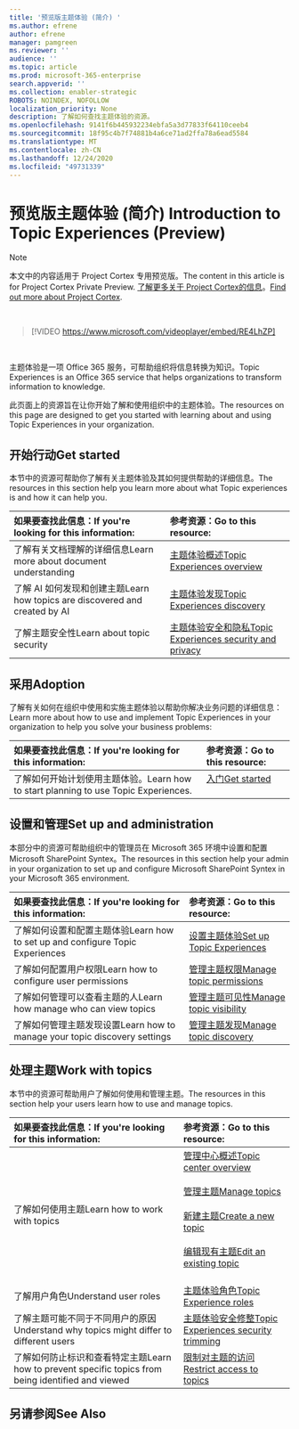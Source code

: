 ```yaml
---
title: '预览版主题体验 (简介) '
ms.author: efrene
author: efrene
manager: pamgreen
ms.reviewer: ''
audience: ''
ms.topic: article
ms.prod: microsoft-365-enterprise
search.appverid: ''
ms.collection: enabler-strategic
ROBOTS: NOINDEX, NOFOLLOW
localization_priority: None
description: 了解如何查找主题体验的资源。
ms.openlocfilehash: 9141f6b445932234ebfa5a3d77833f64110ceeb4
ms.sourcegitcommit: 18f95c4b7f74881b4a6ce71ad2ffa78a6ead5584
ms.translationtype: MT
ms.contentlocale: zh-CN
ms.lasthandoff: 12/24/2020
ms.locfileid: "49731339"
---
```

# <a name="introduction-to-topic-experiences-preview"></a><span data-ttu-id="078b1-103">预览版主题体验 (简介) </span><span class="sxs-lookup"><span data-stu-id="078b1-103">Introduction to Topic Experiences (Preview)</span></span>

> [!Note] 
> <span data-ttu-id="078b1-104">本文中的内容适用于 Project Cortex 专用预览版。</span><span class="sxs-lookup"><span data-stu-id="078b1-104">The content in this article is for Project Cortex Private Preview.</span></span> <span data-ttu-id="078b1-105">[了解更多关于 Project Cortex的信息](https://aka.ms/projectcortex)。</span><span class="sxs-lookup"><span data-stu-id="078b1-105">[Find out more about Project Cortex](https://aka.ms/projectcortex).</span></span>

</br>

> [!VIDEO https://www.microsoft.com/videoplayer/embed/RE4LhZP]  

</br>


<span data-ttu-id="078b1-106">主题体验是一项 Office 365 服务，可帮助组织将信息转换为知识。</span><span class="sxs-lookup"><span data-stu-id="078b1-106">Topic Experiences is an Office 365 service that helps organizations to transform information to knowledge.</span></span>

<span data-ttu-id="078b1-107">此页面上的资源旨在让你开始了解和使用组织中的主题体验。</span><span class="sxs-lookup"><span data-stu-id="078b1-107">The resources on this page are designed to get you started with learning about and using Topic Experiences in your organization.</span></span>

## <a name="get-started"></a><span data-ttu-id="078b1-108">开始行动</span><span class="sxs-lookup"><span data-stu-id="078b1-108">Get started</span></span>

<span data-ttu-id="078b1-109">本节中的资源可帮助你了解有关主题体验及其如何提供帮助的详细信息。</span><span class="sxs-lookup"><span data-stu-id="078b1-109">The resources in this section help you learn more about what Topic experiences is and how it can help you.</span></span>

| <span data-ttu-id="078b1-110">如果要查找此信息：</span><span class="sxs-lookup"><span data-stu-id="078b1-110">If you're looking for this information:</span></span> | <span data-ttu-id="078b1-111">参考资源：</span><span class="sxs-lookup"><span data-stu-id="078b1-111">Go to this resource:</span></span> |
|:-----|:-----|
|<span data-ttu-id="078b1-112">了解有关文档理解的详细信息</span><span class="sxs-lookup"><span data-stu-id="078b1-112">Learn more about document understanding</span></span>|[<span data-ttu-id="078b1-113">主题体验概述</span><span class="sxs-lookup"><span data-stu-id="078b1-113">Topic Experiences overview</span></span>](topic-experiences-overview.md)|
|<span data-ttu-id="078b1-114">了解 AI 如何发现和创建主题</span><span class="sxs-lookup"><span data-stu-id="078b1-114">Learn how topics are discovered and created by AI</span></span>|[<span data-ttu-id="078b1-115">主题体验发现</span><span class="sxs-lookup"><span data-stu-id="078b1-115">Topic Experiences discovery</span></span>](topic-experiences-discovery.md)|
|<span data-ttu-id="078b1-116">了解主题安全性</span><span class="sxs-lookup"><span data-stu-id="078b1-116">Learn about topic security</span></span>|[<span data-ttu-id="078b1-117">主题体验安全和隐私</span><span class="sxs-lookup"><span data-stu-id="078b1-117">Topic Experiences security and privacy</span></span>](topic-experiences-security-privacy.md)|


## <a name="adoption"></a><span data-ttu-id="078b1-118">采用</span><span class="sxs-lookup"><span data-stu-id="078b1-118">Adoption</span></span>

<span data-ttu-id="078b1-119">了解有关如何在组织中使用和实施主题体验以帮助你解决业务问题的详细信息：</span><span class="sxs-lookup"><span data-stu-id="078b1-119">Learn more about how to use and implement Topic Experiences in your organization to help you solve your business problems:</span></span> 

| <span data-ttu-id="078b1-120">如果要查找此信息：</span><span class="sxs-lookup"><span data-stu-id="078b1-120">If you're looking for this information:</span></span> | <span data-ttu-id="078b1-121">参考资源：</span><span class="sxs-lookup"><span data-stu-id="078b1-121">Go to this resource:</span></span> |
|:-----|:-----|
|<span data-ttu-id="078b1-122">了解如何开始计划使用主题体验。</span><span class="sxs-lookup"><span data-stu-id="078b1-122">Learn how to start planning to use Topic Experiences.</span></span> |[<span data-ttu-id="078b1-123">入门</span><span class="sxs-lookup"><span data-stu-id="078b1-123">Get started</span></span>](topics-adoption-getstarted.md)<br><br>|  

## <a name="set-up-and-administration"></a><span data-ttu-id="078b1-124">设置和管理</span><span class="sxs-lookup"><span data-stu-id="078b1-124">Set up and administration</span></span>

<span data-ttu-id="078b1-125">本部分中的资源可帮助组织中的管理员在 Microsoft 365 环境中设置和配置Microsoft SharePoint Syntex。</span><span class="sxs-lookup"><span data-stu-id="078b1-125">The resources in this section help your admin in your organization to set up and configure Microsoft SharePoint Syntex in your Microsoft 365 environment.</span></span>

| <span data-ttu-id="078b1-126">如果要查找此信息：</span><span class="sxs-lookup"><span data-stu-id="078b1-126">If you're looking for this information:</span></span> | <span data-ttu-id="078b1-127">参考资源：</span><span class="sxs-lookup"><span data-stu-id="078b1-127">Go to this resource:</span></span> |
|:-----|:-----|
|<span data-ttu-id="078b1-128">了解如何设置和配置主题体验</span><span class="sxs-lookup"><span data-stu-id="078b1-128">Learn how to set up and configure Topic Experiences</span></span>|[<span data-ttu-id="078b1-129">设置主题体验</span><span class="sxs-lookup"><span data-stu-id="078b1-129">Set up Topic Experiences</span></span>](set-up-topic-experiences.md)|
|<span data-ttu-id="078b1-130">了解如何配置用户权限</span><span class="sxs-lookup"><span data-stu-id="078b1-130">Learn how to configure user permissions</span></span>|[<span data-ttu-id="078b1-131">管理主题权限</span><span class="sxs-lookup"><span data-stu-id="078b1-131">Manage topic permissions</span></span>](topic-experiences-user-permissions.md)|
|<span data-ttu-id="078b1-132">了解如何管理可以查看主题的人</span><span class="sxs-lookup"><span data-stu-id="078b1-132">Learn how manage who can view topics</span></span>|[<span data-ttu-id="078b1-133">管理主题可见性</span><span class="sxs-lookup"><span data-stu-id="078b1-133">Manage topic visibility</span></span>](topic-experiences-knowledge-rules.md)|
|<span data-ttu-id="078b1-134">了解如何管理主题发现设置</span><span class="sxs-lookup"><span data-stu-id="078b1-134">Learn how to manage your topic discovery settings</span></span>|[<span data-ttu-id="078b1-135">管理主题发现</span><span class="sxs-lookup"><span data-stu-id="078b1-135">Manage topic discovery</span></span>](topic-experiences-discovery.md)|

## <a name="work-with-topics"></a><span data-ttu-id="078b1-136">处理主题</span><span class="sxs-lookup"><span data-stu-id="078b1-136">Work with topics</span></span>

<span data-ttu-id="078b1-137">本节中的资源可帮助用户了解如何使用和管理主题。</span><span class="sxs-lookup"><span data-stu-id="078b1-137">The resources in this section help your users learn how to use and manage topics.</span></span>

| <span data-ttu-id="078b1-138">如果要查找此信息：</span><span class="sxs-lookup"><span data-stu-id="078b1-138">If you're looking for this information:</span></span> | <span data-ttu-id="078b1-139">参考资源：</span><span class="sxs-lookup"><span data-stu-id="078b1-139">Go to this resource:</span></span> |
|:-----|:-----|
|<span data-ttu-id="078b1-140">了解如何使用主题</span><span class="sxs-lookup"><span data-stu-id="078b1-140">Learn how to work with topics</span></span>|[<span data-ttu-id="078b1-141">管理中心概述</span><span class="sxs-lookup"><span data-stu-id="078b1-141">Topic center overview</span></span>](topic-center-overview.md)<br><br>[<span data-ttu-id="078b1-142">管理主题</span><span class="sxs-lookup"><span data-stu-id="078b1-142">Manage topics</span></span>](manage-topics.md)<br><br>[<span data-ttu-id="078b1-143">新建主题</span><span class="sxs-lookup"><span data-stu-id="078b1-143">Create a new topic</span></span>](create-a-topic.md)<br><br>[<span data-ttu-id="078b1-144">编辑现有主题</span><span class="sxs-lookup"><span data-stu-id="078b1-144">Edit an existing topic</span></span>](edit-a-topic.md)<br><br>|
|<span data-ttu-id="078b1-145">了解用户角色</span><span class="sxs-lookup"><span data-stu-id="078b1-145">Understand user roles</span></span>|[<span data-ttu-id="078b1-146">主题体验角色</span><span class="sxs-lookup"><span data-stu-id="078b1-146">Topic Experience roles</span></span>](topic-experiences-roles.md)|
|<span data-ttu-id="078b1-147">了解主题可能不同于不同用户的原因</span><span class="sxs-lookup"><span data-stu-id="078b1-147">Understand why topics might differ to different users</span></span>|[<span data-ttu-id="078b1-148">主题体验安全修整</span><span class="sxs-lookup"><span data-stu-id="078b1-148">Topic Experiences security trimming</span></span>](topic-experiences-security-trimming.md)|
|<span data-ttu-id="078b1-149">了解如何防止标识和查看特定主题</span><span class="sxs-lookup"><span data-stu-id="078b1-149">Learn how to prevent specific topics from being identified and viewed</span></span>|[<span data-ttu-id="078b1-150">限制对主题的访问</span><span class="sxs-lookup"><span data-stu-id="078b1-150">Restrict access to topics</span></span>](restrict-access-to-topics.md)|



## <a name="see-also"></a><span data-ttu-id="078b1-151">另请参阅</span><span class="sxs-lookup"><span data-stu-id="078b1-151">See Also</span></span>
